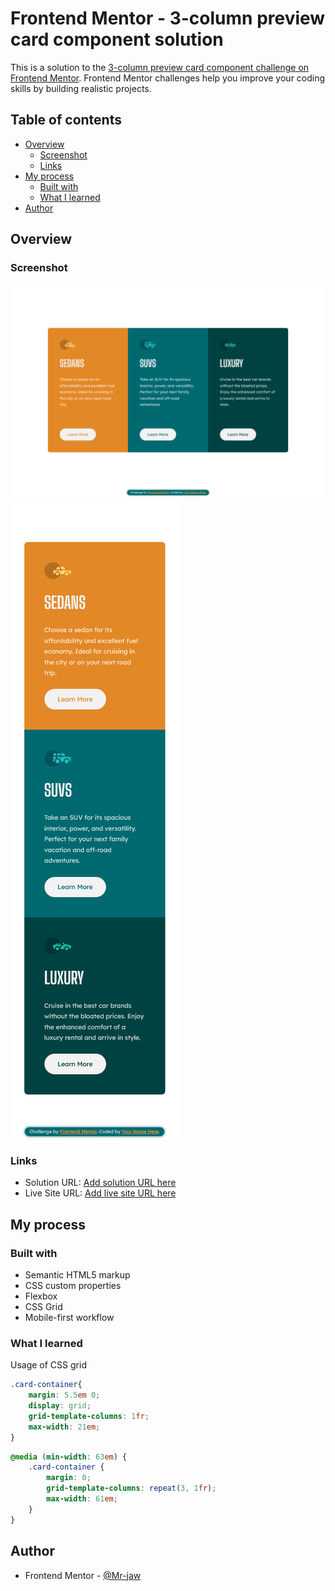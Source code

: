 # Frontend Mentor - 3-column preview card component solution

This is a solution to the [3-column preview card component challenge on Frontend Mentor](https://www.frontendmentor.io/challenges/3column-preview-card-component-pH92eAR2-). Frontend Mentor challenges help you improve your coding skills by building realistic projects. 

## Table of contents

- [Overview](#overview)
  - [Screenshot](#screenshot)
  - [Links](#links)
- [My process](#my-process)
  - [Built with](#built-with)
  - [What I learned](#what-i-learned)
- [Author](#author)


## Overview

### Screenshot

![Desktop View](./screenshotdesktop.jpg)
![Mobile View](./screenshotmobile.jpg)

### Links

- Solution URL: [Add solution URL here](https://your-solution-url.com)
- Live Site URL: [Add live site URL here](https://your-live-site-url.com)

## My process

### Built with

- Semantic HTML5 markup
- CSS custom properties
- Flexbox
- CSS Grid
- Mobile-first workflow

### What I learned

Usage of CSS grid

```css
.card-container{
    margin: 5.5em 0;
    display: grid;
    grid-template-columns: 1fr;
    max-width: 21em;
}
```
```css
@media (min-width: 63em) {
    .card-container {
        margin: 0;
        grid-template-columns: repeat(3, 1fr);
        max-width: 61em;
    }
}
```

## Author

- Frontend Mentor - [@Mr-jaw](https://www.frontendmentor.io/profile/Mr-jaw)


